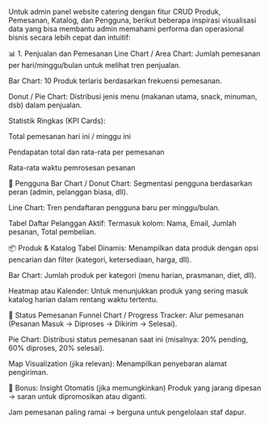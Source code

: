 Untuk admin panel website catering dengan fitur CRUD Produk, Pemesanan, Katalog, dan Pengguna, berikut beberapa inspirasi visualisasi data yang bisa membantu admin memahami performa dan operasional bisnis secara lebih cepat dan intuitif:

📊 1. Penjualan dan Pemesanan
Line Chart / Area Chart:
Jumlah pemesanan per hari/minggu/bulan untuk melihat tren penjualan.

Bar Chart:
10 Produk terlaris berdasarkan frekuensi pemesanan.

Donut / Pie Chart:
Distribusi jenis menu (makanan utama, snack, minuman, dsb) dalam penjualan.

Statistik Ringkas (KPI Cards):

Total pemesanan hari ini / minggu ini

Pendapatan total dan rata-rata per pemesanan

Rata-rata waktu pemrosesan pesanan

👥 Pengguna
Bar Chart / Donut Chart:
Segmentasi pengguna berdasarkan peran (admin, pelanggan biasa, dll).

Line Chart:
Tren pendaftaran pengguna baru per minggu/bulan.

Tabel Daftar Pelanggan Aktif:
Termasuk kolom: Nama, Email, Jumlah pesanan, Total pembelian.

📦 Produk & Katalog
Tabel Dinamis:
Menampilkan data produk dengan opsi pencarian dan filter (kategori, ketersediaan, harga, dll).

Bar Chart:
Jumlah produk per kategori (menu harian, prasmanan, diet, dll).

Heatmap atau Kalender:
Untuk menunjukkan produk yang sering masuk katalog harian dalam rentang waktu tertentu.

🚚 Status Pemesanan
Funnel Chart / Progress Tracker:
Alur pemesanan (Pesanan Masuk → Diproses → Dikirim → Selesai).

Pie Chart:
Distribusi status pemesanan saat ini (misalnya: 20% pending, 60% diproses, 20% selesai).

Map Visualization (jika relevan):
Menampilkan penyebaran alamat pengiriman.

🧠 Bonus: Insight Otomatis (jika memungkinkan)
Produk yang jarang dipesan → saran untuk dipromosikan atau diganti.

Jam pemesanan paling ramai → berguna untuk pengelolaan staf dapur.

